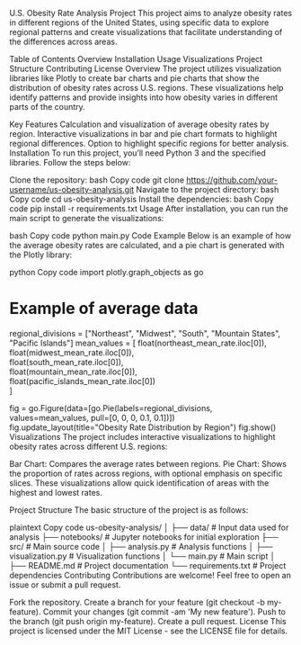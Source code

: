 U.S. Obesity Rate Analysis Project
This project aims to analyze obesity rates in different regions of the United States, using specific data to explore regional patterns and create visualizations that facilitate understanding of the differences across areas.

Table of Contents
Overview
Installation
Usage
Visualizations
Project Structure
Contributing
License
Overview
The project utilizes visualization libraries like Plotly to create bar charts and pie charts that show the distribution of obesity rates across U.S. regions. These visualizations help identify patterns and provide insights into how obesity varies in different parts of the country.

Key Features
Calculation and visualization of average obesity rates by region.
Interactive visualizations in bar and pie chart formats to highlight regional differences.
Option to highlight specific regions for better analysis.
Installation
To run this project, you’ll need Python 3 and the specified libraries. Follow the steps below:

Clone the repository:
bash
Copy code
git clone https://github.com/your-username/us-obesity-analysis.git
Navigate to the project directory:
bash
Copy code
cd us-obesity-analysis
Install the dependencies:
bash
Copy code
pip install -r requirements.txt
Usage
After installation, you can run the main script to generate the visualizations:

bash
Copy code
python main.py
Code Example
Below is an example of how the average obesity rates are calculated, and a pie chart is generated with the Plotly library:

python
Copy code
import plotly.graph_objects as go

# Example of average data
regional_divisions = ["Northeast", "Midwest", "South", "Mountain States", "Pacific Islands"]
mean_values = [
    float(northeast_mean_rate.iloc[0]),  
    float(midwest_mean_rate.iloc[0]),     
    float(south_mean_rate.iloc[0]),      
    float(mountain_mean_rate.iloc[0]),   
    float(pacific_islands_mean_rate.iloc[0])  
]

fig = go.Figure(data=[go.Pie(labels=regional_divisions, values=mean_values, pull=[0, 0, 0, 0.1, 0.1])])
fig.update_layout(title="Obesity Rate Distribution by Region")
fig.show()
Visualizations
The project includes interactive visualizations to highlight obesity rates across different U.S. regions:

Bar Chart: Compares the average rates between regions.
Pie Chart: Shows the proportion of rates across regions, with optional emphasis on specific slices.
These visualizations allow quick identification of areas with the highest and lowest rates.

Project Structure
The basic structure of the project is as follows:

plaintext
Copy code
us-obesity-analysis/
│
├── data/                   # Input data used for analysis
├── notebooks/              # Jupyter notebooks for initial exploration
├── src/                    # Main source code
│   ├── analysis.py         # Analysis functions
│   ├── visualization.py    # Visualization functions
│   └── main.py             # Main script
│
├── README.md               # Project documentation
└── requirements.txt        # Project dependencies
Contributing
Contributions are welcome! Feel free to open an issue or submit a pull request.

Fork the repository.
Create a branch for your feature (git checkout -b my-feature).
Commit your changes (git commit -am 'My new feature').
Push to the branch (git push origin my-feature).
Create a pull request.
License
This project is licensed under the MIT License - see the LICENSE file for details.

